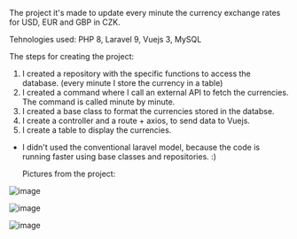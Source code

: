  
 The project it's made to update every minute the currency exchange rates for USD, EUR and GBP in CZK.
 
  Tehnologies used: PHP 8, Laravel 9, Vuejs 3, MySQL

  The steps for creating the project:
1. I created a repository with the specific functions to access the database. (every minute I store the currency in a table)
2. I created a command where I call an external API to fetch the currencies. The command is called minute by minute.
3. I created a base class to format the currencies stored in the databse.
4. I create a controller and a route + axios, to send data to Vuejs.
5. I create a table to display the currencies.

* I didn't used the conventional laravel model, because the code is running faster using base classes and repositories. :) 

    Pictures from the project:
    
![image](https://user-images.githubusercontent.com/84518155/228784718-67b6c2ae-c24e-43b0-83b5-dbef6a19c8dd.png)

![image](https://user-images.githubusercontent.com/84518155/228784791-65b55aba-fa78-4a40-882f-6ccb58868204.png)

![image](https://user-images.githubusercontent.com/84518155/228784935-1a3c4795-411a-4412-ad81-cad190acb432.png)
